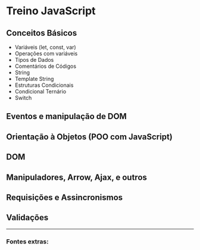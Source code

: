# Treino JavaScript

## Conceitos Básicos

- Variáveis (let, const, var)
- Operações com variáveis
- Tipos de Dados
- Comentários de Códigos
- String
- Template String
- Estruturas Condicionais
- Condicional Ternário
- Switch

## Eventos e manipulação de DOM

## Orientação à Objetos (POO com JavaScript)

## DOM

## Manipuladores, Arrow, Ajax, e outros

## Requisições e Assincronismos

## Validações



---

### Fontes extras:


